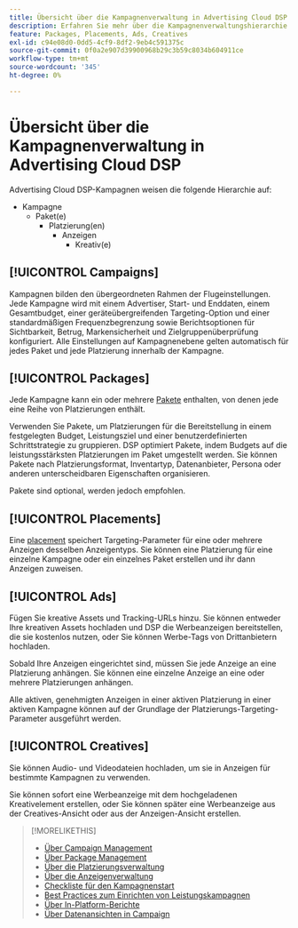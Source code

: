 ```yaml
---
title: Übersicht über die Kampagnenverwaltung in Advertising Cloud DSP
description: Erfahren Sie mehr über die Kampagnenverwaltungshierarchie und -komponenten.
feature: Packages, Placements, Ads, Creatives
exl-id: c94e08d0-0dd5-4cf9-8df2-9eb4c591375c
source-git-commit: 0f0a2e907d39900968b29c3b59c8034b604911ce
workflow-type: tm+mt
source-wordcount: '345'
ht-degree: 0%

---
```


# Übersicht über die Kampagnenverwaltung in Advertising Cloud DSP

Advertising Cloud DSP-Kampagnen weisen die folgende Hierarchie auf:

* Kampagne
   * Paket(e)
      * Platzierung(en)
         * Anzeigen
            * Kreativ(e)

<!-- Do clients think in terms of insertion orders? If yes, then work in the following info.:
In Advertising Cloud DSP, an insertion order is represented as a campaign, and line items are represented as packages. Each package will include placements, which can use different strategies and tactics to deliver the line item requirements.
-->

## [!UICONTROL Campaigns]

[](/help/dsp/campaign-management/campaigns/campaign-about.md) Kampagnen bilden den übergeordneten Rahmen der Flugeinstellungen. Jede Kampagne wird mit einem Advertiser, Start- und Enddaten, einem Gesamtbudget, einer geräteübergreifenden Targeting-Option und einer standardmäßigen Frequenzbegrenzung sowie Berichtsoptionen für Sichtbarkeit, Betrug, Markensicherheit und Zielgruppenüberprüfung konfiguriert. Alle Einstellungen auf Kampagnenebene gelten automatisch für jedes Paket und jede Platzierung innerhalb der Kampagne.

## [!UICONTROL Packages]

Jede Kampagne kann ein oder mehrere [Pakete](/help/dsp/campaign-management/packages/package-about.md) enthalten, von denen jede eine Reihe von Platzierungen enthält.

Verwenden Sie Pakete, um Platzierungen für die Bereitstellung in einem festgelegten Budget, Leistungsziel und einer benutzerdefinierten Schrittstrategie zu gruppieren. DSP optimiert Pakete, indem Budgets auf die leistungsstärksten Platzierungen im Paket umgestellt werden. Sie können Pakete nach Platzierungsformat, Inventartyp, Datenanbieter, Persona oder anderen unterscheidbaren Eigenschaften organisieren.

Pakete sind optional, werden jedoch empfohlen.

## [!UICONTROL Placements]

Eine [placement](/help/dsp/campaign-management/placements/placement-about.md) speichert Targeting-Parameter für eine oder mehrere Anzeigen desselben Anzeigentyps. Sie können eine Platzierung für eine einzelne Kampagne oder ein einzelnes Paket erstellen und ihr dann Anzeigen zuweisen.

## [!UICONTROL Ads]

[](/help/dsp/campaign-management/ads/ad-about.md) Fügen Sie kreative Assets und Tracking-URLs hinzu. Sie können entweder Ihre kreativen Assets hochladen und DSP die Werbeanzeigen bereitstellen, die sie kostenlos nutzen, oder Sie können Werbe-Tags von Drittanbietern hochladen.

Sobald Ihre Anzeigen eingerichtet sind, müssen Sie jede Anzeige an eine Platzierung anhängen. Sie können eine einzelne Anzeige an eine oder mehrere Platzierungen anhängen.

Alle aktiven, genehmigten Anzeigen in einer aktiven Platzierung in einer aktiven Kampagne können auf der Grundlage der Platzierungs-Targeting-Parameter ausgeführt werden.

## [!UICONTROL Creatives]

Sie können Audio- und Videodateien hochladen, um sie in Anzeigen für bestimmte Kampagnen zu verwenden.
<!-- add link to [About Creative Management](/help/dsp/campaign-management/creatives/creative-about.md) when it's available-->

Sie können sofort eine Werbeanzeige mit dem hochgeladenen Kreativelement erstellen, oder Sie können später eine Werbeanzeige aus der Creatives-Ansicht oder aus der Anzeigen-Ansicht erstellen.

>[!MORELIKETHIS]
>
>* [Über Campaign Management](/help/dsp/campaign-management/campaigns/campaign-about.md)
>* [Über Package Management](/help/dsp/campaign-management/packages/package-about.md)
>* [Über die Platzierungsverwaltung](/help/dsp/campaign-management/placements/placement-about.md)
>* [Über die Anzeigenverwaltung](/help/dsp/campaign-management/ads/ad-about.md)
>* [Checkliste für den Kampagnenstart](/help/dsp/campaign-management/campaign-launch-checklist.md)
>* [Best Practices zum Einrichten von Leistungskampagnen](/help/dsp/optimization/campaign-best-practices-performance.md)
>* [Über In-Platform-Berichte](/help/dsp/campaign-management/reports/campaign-reports-about.md)
>* [Über Datenansichten in Campaign](/help/dsp/campaign-management/reports/campaign-data-views-about.md)

